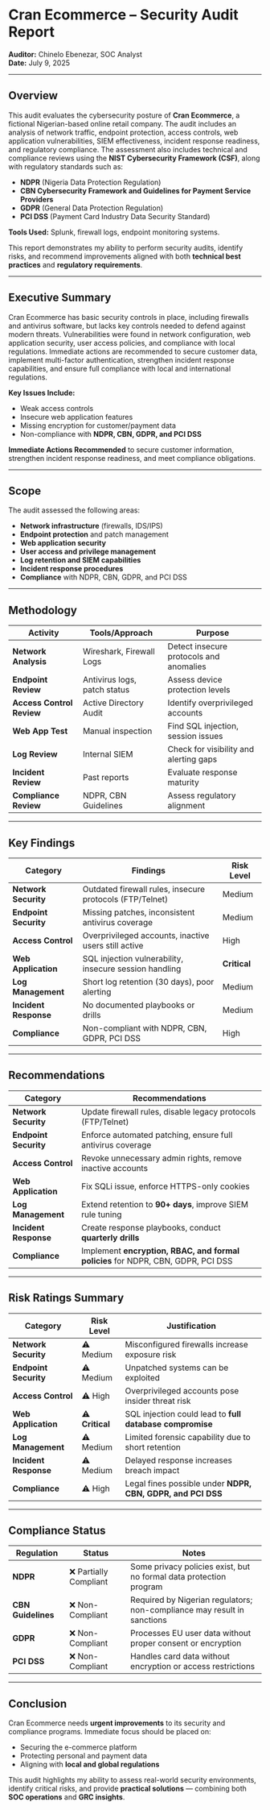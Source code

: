 # Cran Ecommerce – Security Audit Report  
**Auditor:** Chinelo Ebenezar, SOC Analyst  
**Date:** July 9, 2025  

---

## Overview  
This audit evaluates the cybersecurity posture of **Cran Ecommerce**, a fictional Nigerian-based online retail company. The audit includes an analysis of network traffic, endpoint protection, access controls, web application vulnerabilities, SIEM effectiveness, incident response readiness, and regulatory compliance. 
The assessment also includes technical and compliance reviews using the **NIST Cybersecurity Framework (CSF)**, along with regulatory standards such as:  
- **NDPR** (Nigeria Data Protection Regulation)  
- **CBN Cybersecurity Framework and Guidelines for Payment Service Providers**  
- **GDPR** (General Data Protection Regulation)  
- **PCI DSS** (Payment Card Industry Data Security Standard)  

**Tools Used:** Splunk, firewall logs, endpoint monitoring systems.  

This report demonstrates my ability to perform security audits, identify risks, and recommend improvements aligned with both **technical best practices** and **regulatory requirements**.  

---

## Executive Summary  
Cran Ecommerce has basic security controls in place, including firewalls and antivirus software, but lacks key controls needed to defend against modern threats. Vulnerabilities were found in network configuration, web application security, user access policies, and compliance with local regulations.
Immediate actions are recommended to secure customer data, implement multi-factor authentication, strengthen incident response capabilities, and ensure full compliance with local and international regulations.  

**Key Issues Include:**  
- Weak access controls  
- Insecure web application features  
- Missing encryption for customer/payment data  
- Non-compliance with **NDPR, CBN, GDPR, and PCI DSS**  

**Immediate Actions Recommended** to secure customer information, strengthen incident response readiness, and meet compliance obligations.  

---

## Scope  
The audit assessed the following areas:  
- **Network infrastructure** (firewalls, IDS/IPS)  
- **Endpoint protection** and patch management  
- **Web application security**  
- **User access and privilege management**  
- **Log retention and SIEM capabilities**  
- **Incident response procedures**  
- **Compliance** with NDPR, CBN, GDPR, and PCI DSS  

---


## Methodology  

| **Activity**               | **Tools/Approach**         | **Purpose**                                  |
|----------------------------|----------------------------|---------------------------------------------|
| **Network Analysis**       | Wireshark, Firewall Logs   | Detect insecure protocols and anomalies      |
| **Endpoint Review**        | Antivirus logs, patch status | Assess device protection levels             |
| **Access Control Review**  | Active Directory Audit     | Identify overprivileged accounts            |
| **Web App Test**           | Manual inspection          | Find SQL injection, session issues          |
| **Log Review**             | Internal SIEM              | Check for visibility and alerting gaps      |
| **Incident Review**        | Past reports               | Evaluate response maturity                  |
| **Compliance Review**      | NDPR, CBN Guidelines       | Assess regulatory alignment                 |


---


## Key Findings  

| **Category**          | **Findings**                                      | **Risk Level** |
|-----------------------|---------------------------------------------------|---------------|
| **Network Security**  | Outdated firewall rules, insecure protocols (FTP/Telnet) | Medium        |
| **Endpoint Security** | Missing patches, inconsistent antivirus coverage  | Medium        |
| **Access Control**    | Overprivileged accounts, inactive users still active | High          |
| **Web Application**   | SQL injection vulnerability, insecure session handling | **Critical**  |
| **Log Management**    | Short log retention (30 days), poor alerting      | Medium        |
| **Incident Response** | No documented playbooks or drills                 | Medium        |
| **Compliance**        | Non-compliant with NDPR, CBN, GDPR, PCI DSS       | High          |


---


## Recommendations  

| **Category**          | **Recommendations**                                                                 |
|-----------------------|------------------------------------------------------------------------------------|
| **Network Security**  | Update firewall rules, disable legacy protocols (FTP/Telnet)                       |
| **Endpoint Security** | Enforce automated patching, ensure full antivirus coverage                         |
| **Access Control**    | Revoke unnecessary admin rights, remove inactive accounts                          |
| **Web Application**   | Fix SQLi issue, enforce HTTPS-only cookies                                         |
| **Log Management**    | Extend retention to **90+ days**, improve SIEM rule tuning                         |
| **Incident Response** | Create response playbooks, conduct **quarterly drills**                            |
| **Compliance**        | Implement **encryption, RBAC, and formal policies** for NDPR, CBN, GDPR, PCI DSS  |


---


## Risk Ratings Summary  

| **Category**          | **Risk Level** | **Justification**                                                                 |
|-----------------------|---------------|----------------------------------------------------------------------------------|
| **Network Security**  | ⚠️ Medium     | Misconfigured firewalls increase exposure risk                                   |
| **Endpoint Security** | ⚠️ Medium     | Unpatched systems can be exploited                                              |
| **Access Control**    | ⚠️ High       | Overprivileged accounts pose insider threat risk                                |
| **Web Application**   | ⚠️ **Critical** | SQL injection could lead to **full database compromise**                        |
| **Log Management**    | ⚠️ Medium     | Limited forensic capability due to short retention                              |
| **Incident Response** | ⚠️ Medium     | Delayed response increases breach impact                                        |
| **Compliance**        | ⚠️ High       | Legal fines possible under **NDPR, CBN, GDPR, and PCI DSS**                     |


---


## Compliance Status  

| **Regulation**       | **Status**          | **Notes**                                                                       |
|-----------------------|---------------------|---------------------------------------------------------------------------------|
| **NDPR**             | ❌ Partially Compliant | Some privacy policies exist, but no formal data protection program              |
| **CBN Guidelines**   | ❌ Non-Compliant     | Required by Nigerian regulators; non-compliance may result in sanctions         |
| **GDPR**             | ❌ Non-Compliant     | Processes EU user data without proper consent or encryption                     |
| **PCI DSS**          | ❌ Non-Compliant     | Handles card data without encryption or access restrictions                     |


---


## Conclusion  
Cran Ecommerce needs **urgent improvements** to its security and compliance programs. Immediate focus should be placed on:  
- Securing the e-commerce platform  
- Protecting personal and payment data  
- Aligning with **local and global regulations**  

This audit highlights my ability to assess real-world security environments, identify critical risks, and provide **practical solutions** — combining both **SOC operations** and **GRC insights**.  
